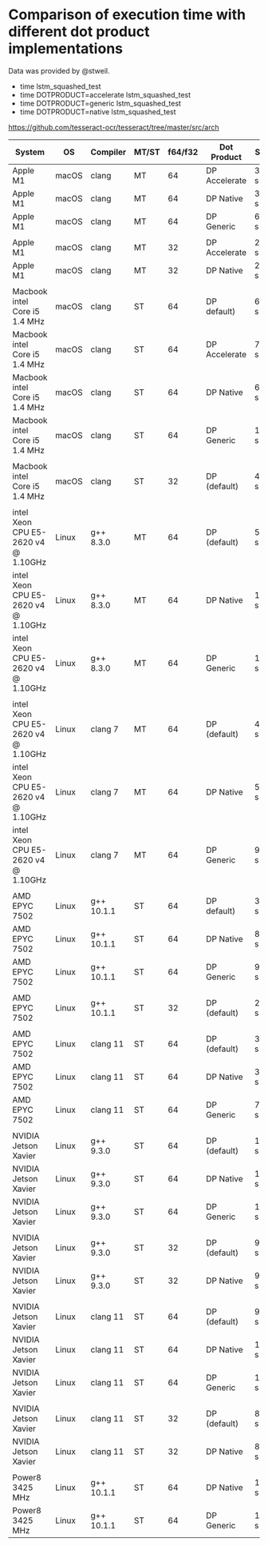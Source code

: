 # Comparison of execution time with different dot product implementations

Data was provided by @stweil.

* time lstm_squashed_test
* time DOTPRODUCT=accelerate lstm_squashed_test
* time DOTPRODUCT=generic lstm_squashed_test
* time DOTPRODUCT=native lstm_squashed_test

https://github.com/tesseract-ocr/tesseract/tree/master/src/arch

| System | OS | Compiler | MT/ST | f64/f32 | Dot Product | Sec | Norm |
| -- | -- | -- | -- | -- | -- | -- | -- |
| Apple M1 | macOS | clang | MT | 64 | DP Accelerate | 33 s | 1.10 |
| Apple M1 | macOS | clang | MT | 64 | DP Native  | 30 s | 1.00 |
| Apple M1 | macOS | clang | MT | 64 | DP Generic | 64 s | 2.13 |
|   |   |   |   |   |   |   |   |
| Apple M1 | macOS | clang | MT | 32 | DP Accelerate | 23 s | 1.05 |
| Apple M1 | macOS | clang | MT | 32 | DP Native | 22 s | 1.00 |
|   |   |   |   |   |   |   |   |
| Macbook intel Core i5 1.4 MHz | macOS | clang | ST | 64 | DP default) | 60 s | 1.00 |
| Macbook intel Core i5 1.4 MHz | macOS | clang | ST | 64 | DP Accelerate | 78 s | 1.3 |
| Macbook intel Core i5 1.4 MHz | macOS | clang | ST | 64 | DP Native | 65 s | 1.08 |
| Macbook intel Core i5 1.4 MHz | macOS | clang | ST | 64 | DP Generic | 108 s | 1.80 |
|   |   |   |   |   |   |   |   |
| Macbook intel Core i5 1.4 MHz | macOS | clang | ST | 32 | DP (default) | 49 s | (0.82) |
|   |   |   |   |   |   |   |   |
| intel Xeon CPU E5-2620 v4 @ 1.10GHz | Linux | g++ 8.3.0 | MT | 64 | DP (default) | 53 s | 1. |
| intel Xeon CPU E5-2620 v4 @ 1.10GHz | Linux | g++ 8.3.0 | MT | 64 | DP Native  | 139 s | 1.
| intel Xeon CPU E5-2620 v4 @ 1.10GHz | Linux | g++ 8.3.0 | MT | 64 | DP Generic | 105 s | 1. |
|   |   |   |   |   |   |   |   |
| intel Xeon CPU E5-2620 v4 @ 1.10GHz | Linux | clang 7 | MT | 64 | DP (default) | 47 s | 1. |
| intel Xeon CPU E5-2620 v4 @ 1.10GHz | Linux | clang 7 | MT | 64 | DP Native  | 55 s | 1. |
| intel Xeon CPU E5-2620 v4 @ 1.10GHz | Linux | clang 7 | MT | 64 | DP Generic | 99 s | 1. |
|   |   |   |   |   |   |   |   |
| AMD EPYC 7502 | Linux | g++ 10.1.1 | ST | 64 | DP default) | 36 s | 1. |
| AMD EPYC 7502 | Linux | g++ 10.1.1 | ST | 64 | DP Native | 87 s | 1. |
| AMD EPYC 7502 | Linux | g++ 10.1.1 | ST | 64 | DP Generic | 91 s | 1. |
|   |   |   |   |   |   |   |   |
| AMD EPYC 7502 | Linux | g++ 10.1.1 | ST | 32 | DP (default) | 28 s | 1. |
|   |   |   |   |   |   |   |   |
| AMD EPYC 7502 | Linux | clang 11 | ST | 64 | DP (default) | 32 s | 1. |
| AMD EPYC 7502 | Linux | clang 11 | ST | 64 | DP Native | 37 s | 1. |
| AMD EPYC 7502 | Linux | clang 11 | ST | 64 | DP Generic | 76 s | 1. |
|   |   |   |   |   |   |   |   |
| NVIDIA Jetson Xavier | Linux | g++ 9.3.0 | ST | 64 | DP (default) | 113 s | 1. |
| NVIDIA Jetson Xavier | Linux | g++ 9.3.0 | ST | 64 | DP Native | 179 s | 1. |
| NVIDIA Jetson Xavier | Linux | g++ 9.3.0 | ST | 64 | DP Generic | 180 s | 1. |
|   |   |   |   |   |   |   |   |
| NVIDIA Jetson Xavier | Linux | g++ 9.3.0 | ST | 32 | DP (default) | 97 s | 1. |
| NVIDIA Jetson Xavier | Linux | g++ 9.3.0 | ST | 32 | DP Native | 96 s | 1. |
|   |   |   |   |   |   |   |   |
| NVIDIA Jetson Xavier | Linux | clang 11 | ST | 64 | DP (default) | 97 s | 1. |
| NVIDIA Jetson Xavier | Linux | clang 11 | ST | 64 | DP Native | 104 s | 1. |
| NVIDIA Jetson Xavier | Linux | clang 11 | ST | 64 | DP Generic | 185 s | 1. |
|   |   |   |   |   |   |   |   |
| NVIDIA Jetson Xavier | Linux | clang 11 | ST | 32 | DP (default) | 86 s | 1. |
| NVIDIA Jetson Xavier | Linux | clang 11 | ST | 32 | DP Native | 83 s | 1. |
|   |   |   |   |   |   |   |   |
| Power8 3425 MHz | Linux | g++ 10.1.1 | ST | 64 | DP  Native | 130 s | 1.00 |
| Power8 3425 MHz | Linux | g++ 10.1.1 | ST | 64 | DP  Generic | 179 s | 1.38 |
